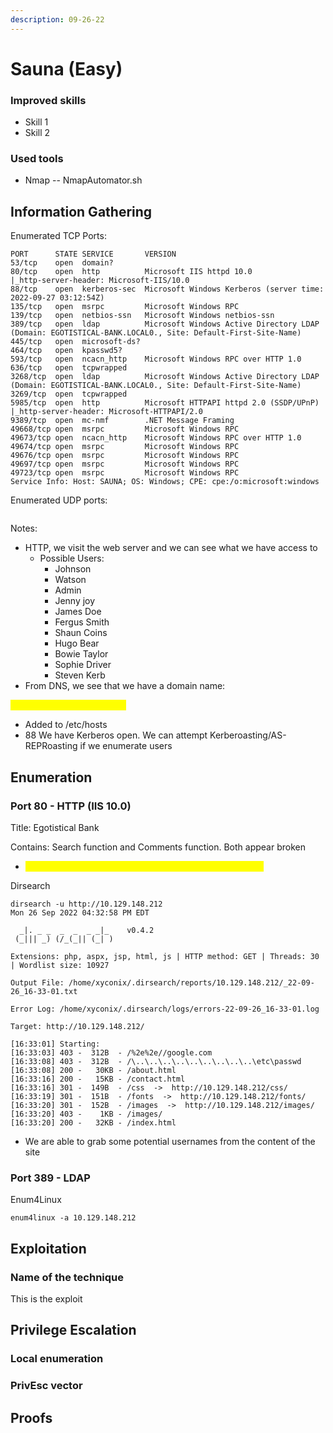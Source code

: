 ```yaml
---
description: 09-26-22
---
```


# Sauna (Easy)

### Improved skills

* Skill 1
* Skill 2

### Used tools

* Nmap -- NmapAutomator.sh

## Information Gathering

Enumerated TCP Ports:

```
PORT      STATE SERVICE       VERSION
53/tcp    open  domain?
80/tcp    open  http          Microsoft IIS httpd 10.0
|_http-server-header: Microsoft-IIS/10.0
88/tcp    open  kerberos-sec  Microsoft Windows Kerberos (server time: 2022-09-27 03:12:54Z)
135/tcp   open  msrpc         Microsoft Windows RPC
139/tcp   open  netbios-ssn   Microsoft Windows netbios-ssn
389/tcp   open  ldap          Microsoft Windows Active Directory LDAP (Domain: EGOTISTICAL-BANK.LOCAL0., Site: Default-First-Site-Name)
445/tcp   open  microsoft-ds?
464/tcp   open  kpasswd5?
593/tcp   open  ncacn_http    Microsoft Windows RPC over HTTP 1.0
636/tcp   open  tcpwrapped
3268/tcp  open  ldap          Microsoft Windows Active Directory LDAP (Domain: EGOTISTICAL-BANK.LOCAL0., Site: Default-First-Site-Name)
3269/tcp  open  tcpwrapped
5985/tcp  open  http          Microsoft HTTPAPI httpd 2.0 (SSDP/UPnP)
|_http-server-header: Microsoft-HTTPAPI/2.0
9389/tcp  open  mc-nmf        .NET Message Framing
49668/tcp open  msrpc         Microsoft Windows RPC
49673/tcp open  ncacn_http    Microsoft Windows RPC over HTTP 1.0
49674/tcp open  msrpc         Microsoft Windows RPC
49676/tcp open  msrpc         Microsoft Windows RPC
49697/tcp open  msrpc         Microsoft Windows RPC
49723/tcp open  msrpc         Microsoft Windows RPC
Service Info: Host: SAUNA; OS: Windows; CPE: cpe:/o:microsoft:windows
```

Enumerated UDP ports:

```
```

Notes:

* HTTP, we visit the web server and we can see what we have access to
  * Possible Users:
    * Johnson
    * Watson
    * Admin
    * Jenny joy
    * James Doe
    * Fergus Smith
    * Shaun Coins
    * Hugo Bear
    * Bowie Taylor
    * Sophie Driver
    * Steven Kerb
* From DNS, we see that we have a domain name:

&#x20;<mark style="color:yellow;">EGOTISTICAL-BANK.LOCAL</mark>

* Added to /etc/hosts
* 88 We have Kerberos open. We can attempt Kerberoasting/AS-REPRoasting if we enumerate users



## Enumeration

### Port 80 - HTTP (IIS 10.0)

Title: Egotistical Bank

Contains: Search function and Comments function. Both appear broken

* <mark style="color:yellow;">"405 HTTP Verb used to access this page is not allowed."</mark>

Dirsearch

```
dirsearch -u http://10.129.148.212                                                         Mon 26 Sep 2022 04:32:58 PM EDT

  _|. _ _  _  _  _ _|_    v0.4.2
 (_||| _) (/_(_|| (_| )

Extensions: php, aspx, jsp, html, js | HTTP method: GET | Threads: 30 | Wordlist size: 10927

Output File: /home/xyconix/.dirsearch/reports/10.129.148.212/_22-09-26_16-33-01.txt

Error Log: /home/xyconix/.dirsearch/logs/errors-22-09-26_16-33-01.log

Target: http://10.129.148.212/

[16:33:01] Starting: 
[16:33:03] 403 -  312B  - /%2e%2e//google.com                              
[16:33:08] 403 -  312B  - /\..\..\..\..\..\..\..\..\..\etc\passwd           
[16:33:08] 200 -   30KB - /about.html                                       
[16:33:16] 200 -   15KB - /contact.html                                     
[16:33:16] 301 -  149B  - /css  ->  http://10.129.148.212/css/              
[16:33:19] 301 -  151B  - /fonts  ->  http://10.129.148.212/fonts/          
[16:33:20] 301 -  152B  - /images  ->  http://10.129.148.212/images/        
[16:33:20] 403 -    1KB - /images/
[16:33:20] 200 -   32KB - /index.html
```

* We are able to grab some potential usernames from the content of the site

### Port 389 - LDAP&#x20;

Enum4Linux

```
enum4linux -a 10.129.148.212
```

## Exploitation

### Name of the technique

This is the exploit

## Privilege Escalation

### Local enumeration

### PrivEsc vector

## Proofs
